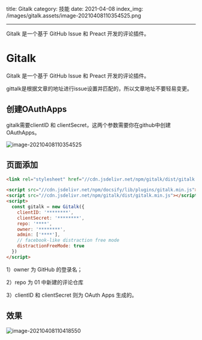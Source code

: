 title: Gitalk
category: 技能
date: 2021-04-08
index_img: /images/gitalk.assets/image-20210408110354525.png

---

Gitalk 是一个基于 GitHub Issue 和 Preact 开发的评论插件。

<!--more-->

# Gitalk
Gitalk 是一个基于 GitHub Issue 和 Preact 开发的评论插件。

gittalk是根据文章的地址进行issue设置并匹配的，所以文章地址不要轻易变更。

## 创建OAuthApps
gitalk需要clientID 和 clientSecret，这两个参数需要你在github中创建OAuthApps。

![image-20210408110354525](/images/gitalk.assets/image-20210408110354525.png)


## 页面添加
```html
<link rel="stylesheet" href="//cdn.jsdelivr.net/npm/gitalk/dist/gitalk.css">

<script src="//cdn.jsdelivr.net/npm/docsify/lib/plugins/gitalk.min.js"></script>
<script src="//cdn.jsdelivr.net/npm/gitalk/dist/gitalk.min.js"></script>
<script>
  const gitalk = new Gitalk({
    clientID: '********',
    clientSecret: '********',
    repo: '****',
    owner: '********',
    admin: ['****'],
    // facebook-like distraction free mode
    distractionFreeMode: true
  })
</script>
```
1）owner 为 GitHub 的登录名；

2）repo 为 01 中新建的评论仓库

3）clientID 和 clientSecret 则为 OAuth Apps 生成的。

## 效果

![image-20210408110418550](/images/gitalk.assets/image-20210408110418550.png)